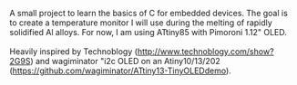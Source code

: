 A small project to learn the basics of C for embedded devices. The goal is to create a temperature monitor I will use during the melting of rapidly solidified Al alloys. For now, I am using ATtiny85 with Pimoroni 1.12" OLED.  
<br/>
Heavily inspired by Technoblogy (http://www.technoblogy.com/show?2G9S) and wagiminator "i2c OLED on an Atiny10/13/202 (https://github.com/wagiminator/ATtiny13-TinyOLEDdemo).  

